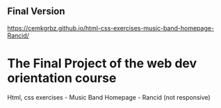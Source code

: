 ## Final Version

https://cemkgrbz.github.io/html-css-exercises-music-band-homepage-Rancid/

# The Final Project of the web dev orientation course

Html, css exercises - Music Band Homepage - Rancid (not responsive)
